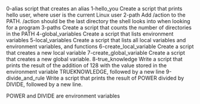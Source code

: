 0-alias script that creates an alias
1-hello_you Create a script that prints hello user, where user is the current Linux user
2-path Add /action to the PATH. /action should be the last directory the shell looks into when looking for a program
3-paths Create a script that counts the number of directories in the PATH
4-global_variables Create a script that lists environment variables
5-local_variables Create a script that lists all local variables and environment variables, and functions
6-create_local_variable Create a script that creates a new local variable
7-create_global_variable Create a script that creates a new global variable.
8-true_knowledge Write a script that prints the result of the addition of 128 with the value stored in the environment variable TRUEKNOWLEDGE, followed by a new line
9-divide_and_rule Write a script that prints the result of POWER divided by DIVIDE, followed by a new line.

POWER and DIVIDE are environment variables
